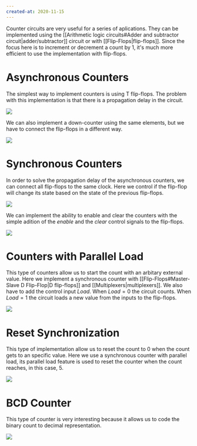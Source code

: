 ```yaml
---
created-at: 2020-11-15
---
```

Counter circuits are very useful for a series of aplications. They can be implemented using the [[Arithmetic logic circuits#Adder and subtractor circuit|adder/subtractor]] circuit or with [[Flip-Flops|flip-flops]]. Since the focus here is to increment or decrement a count by 1, it's much more efficient to use the implementation with flip-flops.

# Asynchronous Counters
The simplest way to implement counters is using T flip-flops. The problem with this implementation is that there is a propagation delay in the circuit.

![](countertflip-flops.png)

We can also implement a down-counter using the same elements, but we have to connect the flip-flops in a different way.

![](downcountertflip-flops.png)

# Synchronous Counters
In order to solve the propagation delay of the asynchronous counters, we can connect all flip-flops to the same clock. Here we control if the flip-flop will change its state based on the state of the previous flip-flops.

![](synccounter.png)

We can implement the ability to enable and clear the counters with the simple adition of the *enable* and the *clear* control signals to the flip-flops.

![](clearenablesynccounter.png)

# Counters with Parallel Load 
This type of counters allow us to start the count with an arbitary external value. Here we implement a synchronous counter with [[Flip-Flops#Master-Slave D Flip-Flop|D flip-flops]] and [[Multiplexers|multiplexers]]. We also have to add the control input *Load*. When $Load=0$ the circuit counts. When $Load=1$ the circuit loads a new value from the inputs to the flip-flops.

![](parallelloadcounter.png)

# Reset Synchronization
This type of implementation allow us to reset the count to $0$ when the count gets to an specific value. Here we use a synchronous counter with parallel load, its parallel load feature is used to reset the counter when the count reaches, in this case, $5$.

![](synresetcounter.png)

# BCD Counter
This type of counter is very interesting because it allows us to code the binary count to decimal representation.

![](bcdcounter.png)